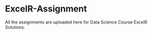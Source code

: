 # ExcelR-Assignment
All the assignments are uploaded here for Data Science Course ExcelR Solutions.
